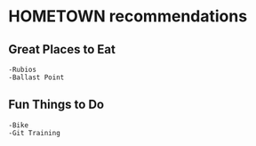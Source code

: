 # HOMETOWN recommendations
## Great Places to Eat
	-Rubios
	-Ballast Point

## Fun Things to Do
	-Bike
	-Git Training
